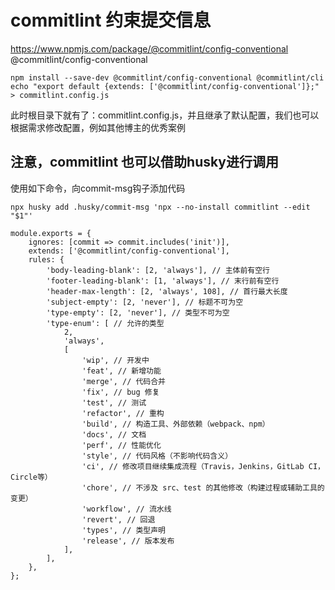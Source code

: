 # commitlint 约束提交信息

https://www.npmjs.com/package/@commitlint/config-conventional
@commitlint/config-conventional

```
npm install --save-dev @commitlint/config-conventional @commitlint/cli
echo "export default {extends: ['@commitlint/config-conventional']};" > commitlint.config.js
```

此时根目录下就有了：commitlint.config.js，并且继承了默认配置，我们也可以根据需求修改配置，例如其他博主的优秀案例

## 注意，commitlint 也可以借助husky进行调用

使用如下命令，向commit-msg钩子添加代码

`npx husky add .husky/commit-msg 'npx --no-install commitlint --edit "$1"'`

```
module.exports = {
    ignores: [commit => commit.includes('init')],
    extends: ['@commitlint/config-conventional'],
    rules: {
        'body-leading-blank': [2, 'always'], // 主体前有空行
        'footer-leading-blank': [1, 'always'], // 末行前有空行
        'header-max-length': [2, 'always', 108], // 首行最大长度
        'subject-empty': [2, 'never'], // 标题不可为空
        'type-empty': [2, 'never'], // 类型不可为空
        'type-enum': [ // 允许的类型
            2,
            'always',
            [
                'wip', // 开发中
                'feat', // 新增功能
                'merge', // 代码合并
                'fix', // bug 修复
                'test', // 测试
                'refactor', // 重构
                'build', // 构造工具、外部依赖（webpack、npm）
                'docs', // 文档
                'perf', // 性能优化
                'style', // 代码风格（不影响代码含义）
                'ci', // 修改项目继续集成流程（Travis，Jenkins，GitLab CI，Circle等）
                'chore', // 不涉及 src、test 的其他修改（构建过程或辅助工具的变更）
                'workflow', // 流水线
                'revert', // 回退
                'types', // 类型声明
                'release', // 版本发布
            ],
        ],
    },
};
```
